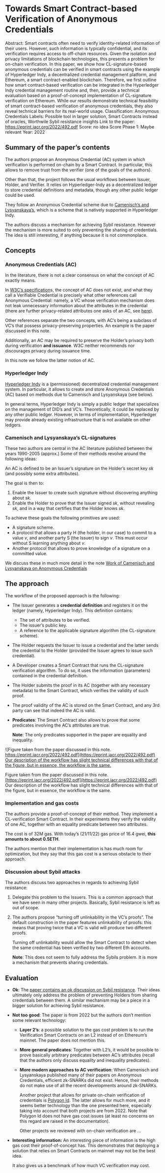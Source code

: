 # Towards Smart Contract-based Verification of Anonymous Credentials

Abstract: Smart contracts often need to verify identity-related information of their users. However, such information is typically confidential, and its verification requires access to off-chain resources. Given the isolation and privacy limitations of blockchain technologies, this presents a problem for on-chain verification. In this paper, we show how CL-signature-based anonymous credentials can
be verified in smart contracts using the example of Hyperledger Indy, a decentralized credential management platform, and Ethereum, a smart contract-enabled
blockchain. Therefore, we first outline how smart contract-based verification can be integrated in the Hyperledger Indy credential management routine and, then, provide a technical evaluation based on a proof-of-concept implementation of CL-signature verification on Ethereum. While our results demonstrate technical feasibility of smart contract-based verification of anonymous credentials, they also reveal technical barriers for its real-world usage.
Classification: Anonymous Credentials
Labels: Possible tool in larger solution, Smart Contracts instead of oracles, Worthwile Sybil resistance insights
Link to the paper: https://eprint.iacr.org/2022/492.pdf
Score: no idea
Score Phase 1: Maybe relevant
Year: 2022

## Summary of the paper’s contents

The authors propose an Anonymous Credential (AC) system in which verification is performed on-chain by a Smart Contract. In particular, this allows to remove trust from the verifier (one of the goals of the authors).

Other than that, the project follows the usual workflows between Issuer, Holder, and Verifier. It relies on Hyperledger-Indy as a decentralized ledger to store credential definitions and metadata, though any other public ledger could be used.

They follow an Anonymous Credential scheme due to [Camenisch’s and Lysyanskaya’s](Work%20of%20Camenisch%20and%20Lysyanskaya%20on%20Anonymous%20Cre%20dc28c53317b1437c82160ed403cbf9fc.md), which is a scheme that is natively supported in Hyperledger Indy.

The authors discuss a mechanism for achieving Sybil resistance. However the mechanism is more suited to only preventing the sharing of credentials. The idea is still interesting, if anything because it is not commonplace.

## Concepts

### **Anonymous Credentials (AC)**

In the literature, there is not a clear consensus on what the concept of AC exactly means. 

In [W3C’s specification](W3C%E2%80%99s%20Verifiable%20Credentials%20Data%20Model%20v1%201%2058bf1260a9ee4e7194fc86cc1db47f3a.md)s, the concept of AC does not exist, and what they call a Verifiable Credential is precisely what other references call Anonymous Credential: namely, a VC whose verification mechanism does not leak unnecessary information about the attributes in the credential (there are further privacy-related attributes one asks of an AC, see [here](W3C%E2%80%99s%20Verifiable%20Credentials%20Data%20Model%20v1%201%2058bf1260a9ee4e7194fc86cc1db47f3a.md)).

Other references separate the two concepts, with AC’s being a subclass of VC’s that possess privacy-preserving properties. An example is the paper discussed in this note. 

Additionally, an AC may be required to preserve the Holder’s privacy both during verification **and issuance**. W3C neither recommends nor discourages privacy during issuance time.

In this note we follow the latter notion of AC.

### **Hyperledger Indy**

[Hyperledger Indy](Hyperledger%20Indy%206ca56848c73a4a3a821c82813af6241d.md) is a (permissioned) decentralized credential management system. In particular, it allows to create and store Anonymous Credentials (AC) based on methods due to Camenisch and Lysyanskaya (see below).

In general terms, Hyperledger Indy is simply a public ledger that specializes on the management of DID’s and VC’s. Theoretically, it could be replaced by any other public ledger. However, in terms of implementation, Hyperledger may provide already existing infrastructure that is not available on other ledgers.

### **Camenisch and Lysyanskaya’s CL-signatures**

These two authors are central in the AC literature published between the years 1990-2005 (approx.) Some of their methods revolve around the following ideas:

An AC is defined to be an Issuer’s signature on the Holder’s secret key $sk$ (and possibly some extra attributes). 

The goal is then to:

1. Enable the Issuer to create such signature without discovering anything about $sk$.
2. Enable the Holder to prove that the Issuer signed $sk$, without revealing $sk$, and in a way that certifies that the Holder knows $sk$.

To achieve these goals the following primitives are used:

- A signature scheme.
- A protocol that allows a party H (the holder, in our case) to commit to a value $v$, and another party S (the Issuer) to sign $v$. This must occur without S learning anything about $v$.
- Another protocol that allows to prove knowledge of a signature on a committed value.

We discuss these in much more detail in the note [Work of Camenisch and Lysyanskaya on Anonymous Credentials](Work%20of%20Camenisch%20and%20Lysyanskaya%20on%20Anonymous%20Cre%20dc28c53317b1437c82160ed403cbf9fc.md) 

## The approach

The workflow of the proposed approach is the following:

- The Issuer generates a **credential definition** and registers it on the ledger (namely, Hyperledger Indy). This definition contains:
    - The set of attributes to be verified.
    - The issuer’s public key.
    - A reference to the applicable signature algorithm (the CL-signature scheme).
- The Holder requests the Issuer to issue a credential and the latter sends the credential to the Holder (provided the Issuer agrees to issue such credential).
- A Developer creates a Smart Contract that runs the CL-signature verification algorithm. To do so, it uses the information (parameters) contained in the credential definition.
- The Holder submits the proof in its AC (together with any necessary metadata) to the Smart Contract, which verifies the validity of such proof.
- The proof validity of the AC is stored on the Smart Contract, and any 3rd party can see that indeed the AC is valid.
- **Predicates**: The Smart Contract also allows to prove that some predicates involving the AC’s attributes are true.
    
    **Note**: The only predicates supported in the paper are equality and inequality. 
    

![Figure taken from the paper discussed in this note. [https://eprint.iacr.org/2022/492.pdf](https://eprint.iacr.org/2022/492.pdf)
Our description of the workflow has slight technical differences with that of the figure, but in essence, the workflow is the same.](Towards%20Smart%20Contract-based%20Verification%20of%20Anony%202b002bb58dc44774a64a4f7c76c56b5f/Untitled.png)

Figure taken from the paper discussed in this note. [https://eprint.iacr.org/2022/492.pdf](https://eprint.iacr.org/2022/492.pdf)
Our description of the workflow has slight technical differences with that of the figure, but in essence, the workflow is the same.

### **Implementation and gas costs**

The authors provide a proof-of-concept of their method. They implement a CL-verification Smart Contract. In their experiments they verify the validity of one AC, together with an equality predicate between two attributes.

The cost is of 32M gas. With today’s (21/11/22) gas price of 16.4 gwei, **this amounts to about 0.5ETH**. 

The authors mention that their implementation is has much room for optimization, but they say that this gas cost is a serious obstacle to their approach.

### Discussion about Sybil attacks

The authors discuss two approaches in regards to achieving Sybil resistance:

1. Delegate this problem to the Issuers. This is a common approach that we have seen in many other projects. Basically, Sybil resistance is left as out of scope.
2. The authors propose “turning off unlinkability in the VC’s proofs”. The default construction in the paper features unlinkability of proofs: this means that proving twice that a VC is valid will produce two different proofs.  
    
    Turning off unlinkability would allow the Smart Contract to detect when the same credential has been verified by two different Eth accounts. 
    
    **Note**: This does not seem to fully address the Sybils problem. It is more a mechanism that prevents sharing credentials.
    

## Evaluation

- **Ok**: The [paper contains an ok discussion on Sybil resistance](Towards%20Smart%20Contract-based%20Verification%20of%20Anony%202b002bb58dc44774a64a4f7c76c56b5f.md). Their ideas ultimately only address the problem of preventing Holders from sharing credentials between them. A similar mechanism may be a piece in a bigger solution for achieving Sybil resistance.
- **Not too good**: The paper is from 2022 but the authors don’t mention some relevant technology:
    - **Layer 2’s**: a possible solution to the gas cost problem is to run the Verification Smart Contracts  on an L2 instead of on Ethereum’s mainnet. The paper does not mention this.
    - **More general predicates**: Together with L2’s, it would be possible to prove basically arbitrary predicates between AC’s attributes (recall that the authors only discuss equality and inequality predicates).
    - **More modern approaches to AC verification**: When Camenisch and Lysyanskaya published many of their papers on Anonymous Credentials, efficient zk-SNARKs did not exist. Hence, their methods do not make use of all the recent developments around zk-SNARKs.
        
        Another project that allows for private on-chain verification of credentials is [Polygon Id](Polygon%20Id%2046505e46892d4010801f49b1114a8450.md). 
        The latter allows for much more, and it seems better technology than the one presented here, especially taking into account that both projects are from 2022.
        Note that Polygon Id does not have gas cost issues (at least no concerns on this regard are raised in the documentation).
        
        Other projects we reviewed with on-chain verification are … 
        
- **Interesting information:** An interesting piece of information is the high gas cost their proof-of-concept has. This demonstrates that deploying a solution that relies on Smart Contracts on mainnet may not be the best idea.
    
    It also gives us a benchmark of how much VC verification may cost.